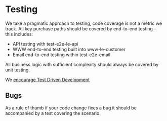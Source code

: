 # Testing

We take a pragmatic approach to testing, code coverage is not a metric we track. All key purchase paths should be covered by end-to-end testing - this includes:

- API testing with test-e2e-le-api
- WWW end-to-end testing built into www-le-customer
- Email end-to-end testing within test-e2e-email

All business logic with sufficient complexity should always be covered by unit testing.

We [encourage Test Driven Development](engineering/principles.md#test-driven-development)

## Bugs

As a rule of thumb if your code change fixes a bug it should be accompanied by a
test covering the scenario.
